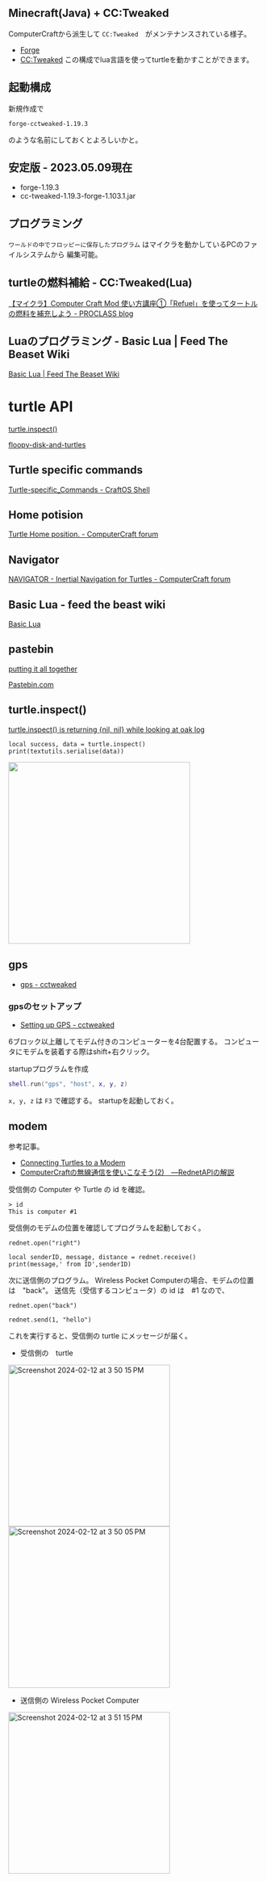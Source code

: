 ## Minecraft(Java) + CC:Tweaked
ComputerCraftから派生して `CC:Tweaked`　がメンテナンスされている様子。
- [Forge](https://files.minecraftforge.net/net/minecraftforge/forge/)
- [CC:Tweaked](https://legacy.curseforge.com/minecraft/mc-mods/cc-tweaked)
この構成でlua言語を使ってturtleを動かすことができます。

## 起動構成
新規作成で
```
forge-cctweaked-1.19.3
```
のような名前にしておくとよろしいかと。

## 安定版 - 2023.05.09現在
- forge-1.19.3
- cc-tweaked-1.19.3-forge-1.103.1.jar

## プログラミング
`ワールドの中でフロッピーに保存したプログラム` はマイクラを動かしているPCのファイルシステムから
編集可能。

## turtleの燃料補給 - CC:Tweaked(Lua)
[【マイクラ】Computer Craft Mod 使い方講座①「Refuel」を使ってタートルの燃料を補充しよう - PROCLASS blog](https://proclass.jp/blog/?p=8017)

## Luaのプログラミング - Basic Lua | Feed The Beaset Wiki
[Basic Lua | Feed The Beaset Wiki](https://feed-the-beast.fandom.com/wiki/Basic_Lua)

# turtle API
[turtle.inspect()](https://computercraft.info/wiki/Turtle.inspect)

[floopy-disk-and-turtles](http://www.computercraft.info/forums2/index.php?/topic/1643-floopy-disk-and-turtles/)

## Turtle specific commands
[Turtle-specific_Commands - CraftOS Shell](https://www.computercraft.info/wiki/CraftOS_Shell#Turtle-specific_Commands)

## Home potision
[Turtle Home position. - ComputerCraft forum](https://www.computercraft.info/forums2/index.php?/topic/10426-turtle-home-position/)

## Navigator
[NAVIGATOR - Inertial Navigation for Turtles - ComputerCraft forum](https://www.computercraft.info/forums2/index.php?/topic/29798-navigator-inertial-navigation-for-turtles/)

## Basic Lua - feed the beast wiki
[Basic Lua](https://feed-the-beast.fandom.com/wiki/Basic_Lua)

## pastebin
[putting it all together](https://feed-the-beast.fandom.com/wiki/Basic_Lua#Putting_it_all_together)

[Pastebin.com](https://pastebin.com/)

## turtle.inspect()
[turtle.inspect() is returning {nil, nil} while looking at oak log](https://forums.computercraft.cc/index.php?topic=313.msg1143#msg1143)
```
local success, data = turtle.inspect()
print(textutils.serialise(data))
```
<img src="https://github.com/CoderDojo-Iyo/minecraft/assets/948237/f2ee2c42-abed-48ac-82ec-4dc63227157d" width="360px">

## gps
- [gps - cctweaked](https://tweaked.cc/module/gps.html)
### gpsのセットアップ
- [Setting up GPS - cctweaked](https://tweaked.cc/guide/gps_setup.html)

6ブロック以上離してモデム付きのコンピューターを4台配置する。
コンピュータにモデムを装着する際はshift+右クリック。

startupプログラムを作成
```lua
shell.run("gps", "host", x, y, z)
```
`x, y, z` は `F3` で確認する。
startupを起動しておく。

## modem
参考記事。
- [Connecting Turtles to a Modem](http://www.computercraft.info/forums2/index.php?/topic/21796-connecting-turtles-to-a-modem/)
- [ComputerCraftの無線通信を使いこなそう(2)　―RednetAPIの解説](https://hevohevo.hatenablog.com/entry/2014/03/13/001612)

受信側の Computer や Turtle の id を確認。
```
> id
This is computer #1
```
受信側のモデムの位置を確認してプログラムを起動しておく。
```
rednet.open("right")

local senderID, message, distance = rednet.receive()
print(message,' from ID',senderID)
```
次に送信側のプログラム。
Wireless Pocket Computerの場合、モデムの位置は　"back"。
送信先（受信するコンピュータ）の id は　#1 なので、
```
rednet.open("back")

rednet.send(1, "hello")
```
これを実行すると、受信側の turtle にメッセージが届く。
- 受信側の　turtle

<img width="320" alt="Screenshot 2024-02-12 at 3 50 15 PM" src="https://github.com/CoderDojo-Iyo/minecraft/assets/948237/cb0d60e2-39b0-419d-a104-f12dc0e634a3">
<img width="320" alt="Screenshot 2024-02-12 at 3 50 05 PM" src="https://github.com/CoderDojo-Iyo/minecraft/assets/948237/e676bafc-b6a1-46af-97a7-e66afe65e8aa">

- 送信側の Wireless Pocket Computer

<img width="320" alt="Screenshot 2024-02-12 at 3 51 15 PM" src="https://github.com/CoderDojo-Iyo/minecraft/assets/948237/889ab143-f91c-4079-85d7-2b5da0ec53b3">
